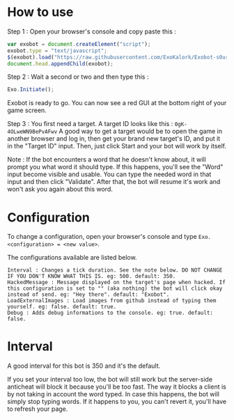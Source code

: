 # How to use
Step 1 : Open your browser's console and copy paste this :

```javascript
var exobot = document.createElement("script");
exobot.type = "text/javascript";
$(exobot).load("https://raw.githubusercontent.com/ExoKalork/Exobot-s0urce.io/master/main.js");
document.head.appendChild(exobot);
```

Step 2 : Wait a second or two and then type this : 

```javascript
Exo.Initiate();
```

Exobot is ready to go. You can now see a red GUI at the bottom right of your game screen.

Step 3 : You first need a target. A target ID looks like this : `0gK-4OLweWN9BePvAFwv`
A good way to get a target would be to open the game in another browser and log in, then get your brand new target's ID, and put it in the "Target ID" input. Then, just click Start and your bot will work by itself.

Note : If the bot encounters a word that he doesn't know about, it will prompt you what word it should type. If this happens, you'll see the "Word" input become visible and usable. You can type the needed word in that input and then click "Validate". After that, the bot will resume it's work and won't ask you again about this word.

# Configuration
To change a configuration, open your browser's console and type `Exo.<configuration> = <new value>`.

The configurations available are listed below.

```
Interval : Changes a tick duration. See the note below. DO NOT CHANGE IF YOU DON'T KNOW WHAT THIS IS. eg: 500. default: 350.
HackedMessage : Message displayed on the target's page when hacked. If this configuration is set to "" (aka nothing) the bot will click okay instead of send. eg: "Hey there". default: "Exobot".
LoadExternalImages : Load images from github instead of typing them yourself. eg: false. default: true.
Debug : Adds debug informations to the console. eg: true. default: false.

```

# Interval
A good interval for this bot is 350 and it's the default.

If you set your interval too low, the bot will still work but the server-side anticheat will block it because you'll be too fast.
The way it blocks a client is by not taking in account the word typed.
In case this happens, the bot will simply stop typing words. If it happens to you, you can't revert it, you'll have to refresh your page.

